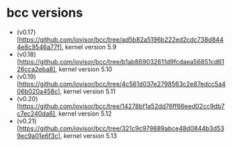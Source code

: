 # bcc versions

- (v0.17)[https://github.com/iovisor/bcc/tree/ad5b82a5196b222ed2cdc738d8444e8c9546a77f], kernel version 5.9
- (v0.18)[https://github.com/iovisor/bcc/tree/b1ab869032611d9fcdaea56851cd6126cca2eba8], kernel version 5.10
- (v0.19)[https://github.com/iovisor/bcc/tree/4c561d037e2798563c2e87edcc5a406b020a458c], kernel version 5.11
- (v0.20)[https://github.com/iovisor/bcc/tree/14278bf1a52dd76ff66eed02cc9db7c7ec240da6], kernel version 5.12
- (v0.21)[https://github.com/iovisor/bcc/tree/321c9c979889abce48d0844b3d539ec9a01e6f3c], kernel version 5.13


